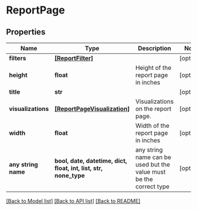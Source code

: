 # ReportPage


## Properties
Name | Type | Description | Notes
------------ | ------------- | ------------- | -------------
**filters** | [**[ReportFilter]**](ReportFilter.md) |  | [optional] 
**height** | **float** | Height of the report page in inches | [optional] 
**title** | **str** |  | [optional] 
**visualizations** | [**[ReportPageVisualization]**](ReportPageVisualization.md) | Visualizations on the report page. | [optional] 
**width** | **float** | Width of the report page in inches | [optional] 
**any string name** | **bool, date, datetime, dict, float, int, list, str, none_type** | any string name can be used but the value must be the correct type | [optional]

[[Back to Model list]](../README.md#documentation-for-models) [[Back to API list]](../README.md#documentation-for-api-endpoints) [[Back to README]](../README.md)


